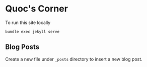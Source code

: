 # Quoc's Corner

To run this site locally

    bundle exec jekyll serve

## Blog Posts

Create a new file under `_posts` directory to insert a new blog post.